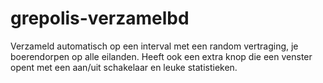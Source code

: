 # grepolis-verzamelbd

Verzameld automatisch op een interval met een random vertraging, je boerendorpen op alle eilanden. Heeft ook een extra knop die een venster opent met een aan/uit schakelaar en leuke statistieken.
